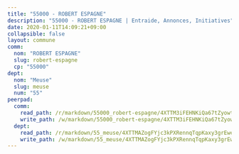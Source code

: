 ```yaml
---
title: "55000 - ROBERT ESPAGNE"
description: "55000 - ROBERT ESPAGNE | Entraide, Annonces, Initiatives"
date: 2020-01-11T14:09:21+09:00
collapsible: false
layout: commune
comm:
  nom: "ROBERT ESPAGNE"
  slug: robert-espagne
  cp: "55000"
dept:
  nom: "Meuse"
  slug: meuse
  num: "55"
peerpad:
  comm:
    read_path: /r/markdown/55000_robert-espagne/4XTTM3iFEHNKiQa67tZyowtoPBntpYsrS2qGD7xyhqmAzHNT7
    write_path: /w/markdown/55000_robert-espagne/4XTTM3iFEHNKiQa67tZyowtoPBntpYsrS2qGD7xyhqmAzHNT7-K3TgTgPNsjcGaSJji7ewsoxmr2ePCeAwZ83cpZTUzjG9MXcUgAP4sq3NC7TXbVrzQHHaigNFgz38PJg4fe8x71qQZLiorTFruCzBkiyJLBEWCTQjJCBDAovVcAvYZK5BX2FU2qqP
  dept:
    read_path: /r/markdown/55_meuse/4XTTMAZogFYjc3kPXRennqTqpKaxy3grEwemFqg29rwkrPVit
    write_path: /w/markdown/55_meuse/4XTTMAZogFYjc3kPXRennqTqpKaxy3grEwemFqg29rwkrPVit-K3TgUKFK4U3KduRmUzLc9vHoSRQG77sF2Wbs3cyWXobZcgb6TfASJcGDPror5ZZanBF6Mpjeq1Ushd16Pu9ha9F7F38qzhQqES3b79Xt7LuU1tzmWNED66pWnroExmsHxWtFur2G
---
```


